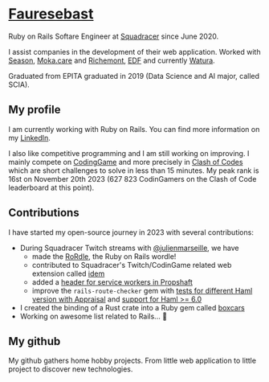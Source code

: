 # [Fauresebast](https://github.com/fauresebast)
Ruby on Rails Softare Engineer at [Squadracer](https://squadracer.com/) since June 2020.

I assist companies in the development of their web application. Worked with [Season](https://www.season-ed.com/), [Moka.care](http://moka.care/) and [Richemont](https://www.richemont.com/), [EDF](https://www.edf.fr/) and currently [Watura](https://watura.fr/). 

Graduated from EPITA graduated in 2019 (Data Science and AI major, called SCIA).

## My profile
I am currently working with Ruby on Rails. You can find more information on my [LinkedIn](https://www.linkedin.com/in/fauresebast/).

I also like competitive programming and I am still working on improving. I mainly compete on [CodingGame](https://www.codingame.com/profile/3d63099f61c408eaeac7be86dc3669be7382352) and more precisely in [Clash of Codes](https://www.codingame.com/multiplayer/clashofcode) which are short challenges to solve in less than 15 minutes. My peak rank is 16st on November 20th 2023 (627 823 CodinGamers on the Clash of Code leaderboard at this point).

## Contributions
I have started my open-source journey in 2023 with several contributions:
- During Squadracer Twitch streams with [@julienmarseille](https://github.com/julienmarseille), we have 
  - made the [RoRdle](https://github.com/squadracer/rordle), the Ruby on Rails wordle!
  - contributed to Squadracer's Twitch/CodinGame related web extension called [idem](https://github.com/squadracer/idem)
  - added a [header for service workers in Propshaft](https://github.com/rails/propshaft/pull/153)
  - improve the `rails-route-checker` gem with [tests for different Haml version with Appraisal](https://github.com/daveallie/rails-route-checker/pull/9) and [support for Haml >= 6.0](https://github.com/daveallie/rails-route-checker/pull/10)
- I created the binding of a Rust crate into a Ruby gem called [boxcars](https://github.com/fauresebast/boxcars-gem)
- Working on awesome list related to Rails... 👀

## My github
My github gathers home hobby projects. From little web application to little project to discover new technologies.

<!--
**fauresebast/fauresebast** is a ✨ _special_ ✨ repository because its `README.md` (this file) appears on your GitHub profile.

Here are some ideas to get you started:

- 🔭 I’m currently working on ...
- 🌱 I’m currently learning ...
- 👯 I’m looking to collaborate on ...
- 🤔 I’m looking for help with ...
- 💬 Ask me about ...
- 📫 How to reach me: ...
- 😄 Pronouns: ...
- ⚡ Fun fact: ...
-->
